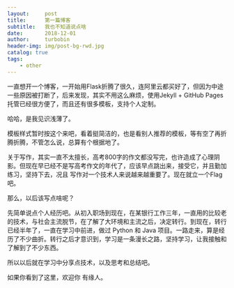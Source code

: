 ```yaml
---
layout:     post
title:      第一篇博客
subtitle:   我也不知道说点啥
date:       2018-12-01
author:     turbobin
header-img: img/post-bg-rwd.jpg
catalog: true
tags:
    - other
---
```


一直想开一个博客，一开始用Flask折腾了很久，连阿里云都买好了，但因为中途一些原因被打断了，后来发现，其实不用这么麻烦，使用Jekyll + GitHub Pages托管已经很方便了，而且还有很多模板，支持个人定制。

哈哈，是我见识浅薄了。

模板样式暂时按这个来吧，看着挺简洁的，也是看别人推荐的模板，等有空了再折腾折腾，不管怎么说，总算有个根据地了。

关于写作，其实一直不太擅长，高考800字的作文都没写完，也许造成了心理阴影。但现在早已经不是写高考作文的年代了，应该早点跳出来，接受它，并且勤加练习，坚持下去，况且 写作对一个技术人来说越来越重要了。现在就立一个Flag吧。

那么，以后该写点啥呢？

先简单说点个人经历吧。从初入职场到现在，在某银行工作三年，一直用的比较老的技术，与社会主流脱节，在了解了大环境和主流之后，决定转行。到现在，转行已经半年了，一直在学习中前进，做过 Python 和 Java 项目。一路走来，算是经历了不少曲折。转行之后才意识到，学习是一条漫长之路，坚持学习，让我接触和了解到了不少东西。

所以以后就在学习中分享点技术，以及思考和总结吧。

如果你看到了这里，欢迎你 有缘人。